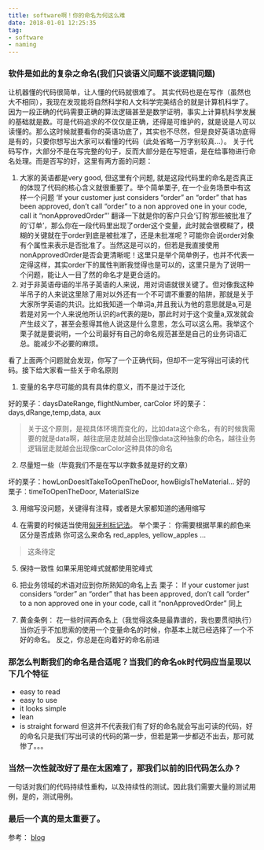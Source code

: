 ```yaml
---
title: software啊！你的命名为何这么难
date: 2018-01-01 12:25:35
tag:
- software
- naming
---
```

### 软件是如此的复杂之命名(我们只谈语义问题不谈逻辑问题)
让机器懂的代码很简单，让人懂的代码就很难了。 其实代码也是在写作（虽然也大不相同），我现在发现能将自然科学和人文科学完美结合的就是计算机科学了。因为一段正确的代码需要正确的算法逻辑甚至是数学证明，事实上计算机科学发展的基础就是数。可是代码追求的不仅仅是正确，还得是可维护的，就是说是人可以读懂的。那么这时候就要看你的英语功底了，其实也不尽然，但是良好英语功底得是有的，只要你想写出大家可以看懂的代码（此处省略一万字别较真...）。
关于代码写作，大部分不是在写完整的句子，反而大部分是在写短语，是在给事物进行命名处理。而是否写的好，这里有两方面的问题：

1. 大家的英语都是very good, 但这里有个问题, 就是这段代码里的命名是否真正的体现了代码的核心含义就很重要了。举个简单栗子, 在一个业务场景中有这样一个问题 ‘If your customer just considers “order” an “order” that has been approved, don’t call “order” to a non approved one in your code, call it “nonApprovedOrder”’ 翻译一下就是你的客户只会‘订购’那些被批准了的‘订单’，那么你在一段代码里出现了order这个变量，此时就会很模糊了，模糊的关键就在于order到底是被批准了，还是未批准呢？可能你会说order对象有个属性来表示是否批准了。当然这是可以的，但若是我直接使用nonApprovedOrder是否会更清晰呢！这里只是举个简单例子，也并不代表一定得这样，其实order下的属性判断我觉得也是可以的，这里只是为了说明一个问题，能让人一目了然的命名才是更合适的。
2. 对于非英语母语的半吊子英语的人来说，用对词语就很关键了。但对像我这种半吊子的人来说这里除了用对以外还有一个不可谓不重要的陷阱，那就是关于大家所学英语的共识。比如我知道一个单词a,并且我认为他的意思就是a,可是若是对另一个人来说他所认识的a代表的是b，那此时对于这个变量a,双发就会产生歧义了，甚至会惹得其他人说这是什么意思，怎么可以这么用。我举这个栗子就是要说明，一个公司最好有自己的命名规范甚至是自己的业务词语汇总。能减少不必要的麻烦。

看了上面两个问题就会发现，你写了一个正确代码，但却不一定写得出可读的代码。接下给大家看一些关于命名原则

1. 变量的名字尽可能的具有具体的意义，而不是过于泛化

好的栗子：daysDateRange, flightNumber, carColor
坏的栗子：days,dRange,temp,data, aux
> 关于这个原则，是视具体环境而变化的，比如data这个命名，有的时候我需要的就是data啊，越往底层走就越会出现像data这种抽象的命名，越往业务逻辑层走就越会出现像carColor这种具体的命名

2. 尽量短一些（毕竟我们不是在写以字数多就是好的文章）

坏的栗子：howLonDoesItTakeToOpenTheDoor, howBigIsTheMaterial...
好的栗子：timeToOpenTheDoor, MaterialSize

3. 用缩写没问题，关键得有注释，或者是大家都知道的通用缩写

4. 在需要的时候适当使用[匈牙利标记法](https://zh.wikipedia.org/wiki/%E5%8C%88%E7%89%99%E5%88%A9%E5%91%BD%E5%90%8D%E6%B3%95)。
举个栗子： 你需要根据苹果的颜色来区分是否成熟 你可这么来命名
red_apples, yellow_apples ...
> 这条待定

5. 保持一致性
如果采用驼峰式就都使用驼峰式

6. 把业务领域的术语对应到你所熟知的命名上去
栗子： If your customer just considers “order” an “order” that has been approved, don’t call “order” to a non approved one in your code, call it “nonApprovedOrder” 同上

7. 黄金条例： 花一些时间再命名上（我觉得这条是最靠谱的，我也要贯彻执行）
当你近乎不加思索的使用一个变量命名的时候，你基本上就已经选择了一个不好的命名。
反之，你总是在向着好的命名前进

### 那怎么判断我们的命名是合适呢？当我们的命名ok时代码应当呈现以下几个特征
* easy to read
* easy to use
* it looks simple
* lean
* is straight forward
但这并不代表我们有了好的命名就会写出可读的代码，好的命名只是我们写出可读的代码的第一步，但若是第一步都迈不出去，那可就惨了。。。

### 当然一次性就改好了是在太困难了，那我们以前的旧代码怎么办？
一句话对我们的代码持续性重构，以及持续性的测试。因此我们需要大量的测试用例，是的，测试用例。

### 最后一个真的是太重要了。

参考：
[blog](http://www.makinggoodsoftware.com/)